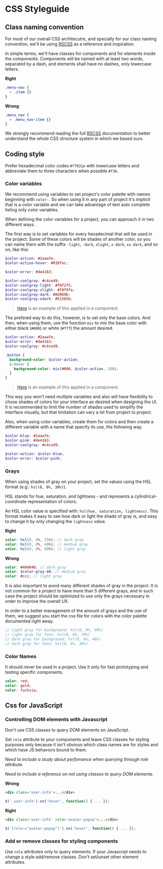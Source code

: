 # CSS Styleguide

## Class naming convention

For most of our overall CSS architecutre, and specially for our class naming convention, we'll be using [RSCSS](http://rscss.io) as a reference and inspiration.

In simple terms, we'll have classes for components and for elements inside the components. Components will be named with at least two words, separated by a dash, and elements shall have no dashes, only lowercase letters.

**Right**

```scss
.menu-nav {
  > .item {}
}
```

**Wrong**

```scss
.menu_nav {
  > .menu_nav-item {}
}
```

We strongly recommend reading the full [RSCSS](http://rscss.io) documentation to better understand the whole CSS structure system in which we based ours.

## Coding style

Prefer hexadecimal color codes `#f7931e` with lowercase letters and abbreviate them to three characters when possible `#f36`.

### Color variables

We recommend using variables to set project's color palette with names beginning with `color-`. So when using it in any part of project it's implicit that is a color variable and we can take advantage of text auto complete listing only color variables.

When defining the color variables for a project, you can approach it in two different ways.

The first way is to set variables for every hexadecimal that will be used in the project. Some of these colors will be shades of another color, so you can name them with the suffix `-light`, `-dark`, `xlight`, `x-dark`, `xx-dark`, and so on, like this:

```scss
$color-action: #2aaafe;
$color-action-hover: #018fec;

$color-error: #de4163;

$color-coolgray: #c4ced9;
$color-coolgray-light: #f0f2f5;
$color-coolgray-xlight: #f8f9fa;
$color-coolgray-dark: #8d969b;
$color-coolgray-xdark: #51565b;
```

> [Here](http://codepen.io/caepenna/pen/qqBYRN) is an example of this applied in a component.

The prefered way to do this, however, is to set only the base colors. And then, when using them, use the function `mix` to mix the base color with either black (`#000`) or white (`#fff`) the amount desired.

```scss
$color-action: #2aaafe;
$color-error: #de4163;
$color-coolgray: #c4ced9;

.button {
  background-color: $color-action;
  &:hover {
    background-color: mix(#000, $color-action, 10%);
  }
}
```

> [Here](http://codepen.io/caepenna/pen/jVOxvo) is an example of this applied in a component.

This way you won't need multiple variables and also will have flexibility to chose shades of colors for your interface as desired when designing the UI. It is recommended to limit the number of shades used to simplify the interface visually, but that limitation can vary a lot from project to project.

Also, when using color variables, create them for colors and then create a different variable with a name that specify its use, the following way.

```scss
$color-blue: #2aaafe;
$color-pink: #de4163;
$color-coolgray: #c4ced9;

$color-action: $color-blue;
$color-error: $color-pink;
```

### Grays

When using shades of gray on your project, set the values using the HSL format (e.g.: `hsl(0, 0%, 30%)`).

HSL stands for hue, saturation, and lightness - and represents a cylindrical-coordinate representation of colors.

An HSL color value is specified with: `hsl(hue, saturation, lightness)`. This format makes it easy to see how dark or light the shade of gray is, and easy to change it by only changing the `lightness` value.

**Right**

```scss
color: hsl(0, 0%, 25%); // dark gray
color: hsl(0, 0%, 40%); // medium gray
color: hsl(0, 0%, 80%); // light gray
```

**Wrong**

```scss
color: #404040; // dark gray
color: $color-gray-40; // medium gray
color: #ccc; // light gray
```

It is also important to avoid many different shades of gray in the project. It is not common for a project to have more than 5 different grays, and in such case the project should be optimized to use only the grays necessary in order to improve the overall UX.

In order to a better management of the amount of grays and the use of them, we suggest you start the css file for colors with the color palette documented right away.

```scss
// light gray for background: hsl(0, 0%, 90%)
// light gray for font: hsl(0, 0%, 70%)
// dark gray for background: hsl(0, 0%, 40%)
// dark gray for font: hsl(0, 0%, 30%)
```

### Color Names

It should never be used in a project. Use it only for fast prototyping and testing specific components.

```scss
color: red;
color: gold;
color: fuchsia;
```

## Css for JavaScript

### Controlling DOM elements with Javascript

Don't use CSS classes to query DOM elements on JavaScript.

Set `role` attribute to your components and leave CSS classes for styling purposes only because it isn't obvious which class names are for styles and which have JS behaviors bound to them.

_Need to include a study about perfomance when querying through role attribute._

_Need to include a reference on not using classes to query DOM elements._

**Wrong**

```html
<div class='user-info'>...</div>
```

```javascript
$('.user-info').on('hover', function() { ... });
```

**Right**

```html
<div class='user-info' role='avatar-popup'>...</div>
```

```javascript
$('[role~="avatar-popup"]').on('hover', function() { ... });
```

### Add or remove classes for styling components

Use `role` attributes only to query elements. If your Javascript needs to change a style add/remove classes. Don't set/unset other element attributes.
